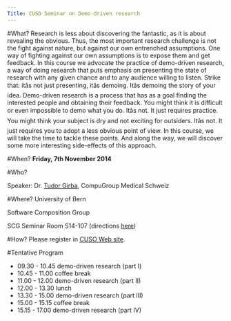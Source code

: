 ```yaml
---
Title: CUSO Seminar on Demo-driven research
---
```


#What?
Research is less about discovering the fantastic, as it is about revealing the obvious. Thus, the most important research challenge is not the fight against nature, but against our own entrenched assumptions. One way of fighting against our own assumptions is to expose them and get feedback. In this course we advocate the practice of demo-driven research, a way of doing research that puts emphasis on presenting the state of research with any given chance and to any audience willing to listen. Strike that: itâs not just presenting, itâs demoing. Itâs demoing the story of your idea. Demo-driven research is a process that has as a goal finding the interested people and obtaining their feedback. You might think it is difficult or even impossible to demo what you do. Itâs not. It just requires practice. You might think your subject is dry and not exciting for outsiders. Itâs not. It just requires you to adopt a less obvious point of view. In this course, we will take the time to tackle these points. And along the way, we will discover some more interesting side-effects of this approach.

#When?
**Friday, 7th November 2014**

#Who?

Speaker: Dr. [Tudor Girba](http://www.tudorgirba.com/), CompuGroup Medical Schweiz

#Where?
University of Bern 

Software Composition Group

SCG Seminar Room S14-107 (directions [here](%base_url%/contact/maps))

#How?
Please register in [CUSO Web site](http://informatique.cuso.ch/index.php?id=2283&clear_cache=1&tx_displaycontroller[table]=members&tx_displaycontroller[showUid]=2135).

#Tentative Program

- 09.30 - 10.45 demo-driven research (part I)
- 10.45 - 11.00 coffee break
- 11.00 - 12.00 demo-driven research (part II)
- 12.00 - 13.30 lunch
- 13.30 - 15.00 demo-driven research (part III) 
- 15.00 - 15.15 coffee break
- 15.15 - 17.00 demo-driven research (part IV) 
